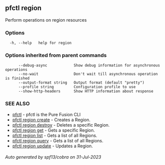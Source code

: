## pfctl region

Perform operations on region resources

### Options

```
  -h, --help   help for region
```

### Options inherited from parent commands

```
      --debug-async            Show debug information for asynchronous operations
      --no-wait                Don't wait till asynchronous operation is finished
      --output-format string   Output format (default "pretty")
      --profile string         Configuration profile to use
      --show-http-headers      Show HTTP information about response
```

### SEE ALSO

* [pfctl](pfctl.md)	 - pfctl is the Pure Fusion CLI
* [pfctl region create](pfctl_region_create.md)	 - Creates a Region.
* [pfctl region destroy](pfctl_region_destroy.md)	 - Deletes a specific Region.
* [pfctl region get](pfctl_region_get.md)	 - Gets a specific Region.
* [pfctl region list](pfctl_region_list.md)	 - Gets a list of all Regions.
* [pfctl region query](pfctl_region_query.md)	 - Gets a list of all Regions.
* [pfctl region update](pfctl_region_update.md)	 - Updates a Region.

###### Auto generated by spf13/cobra on 31-Jul-2023
